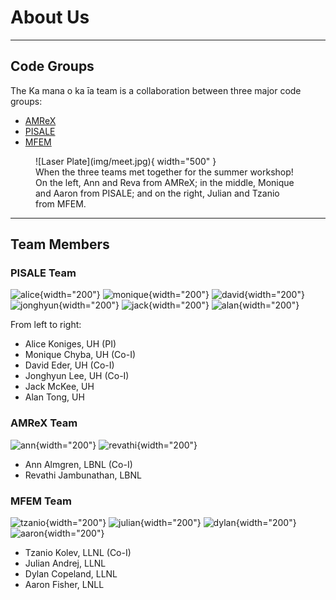 # About Us
---
## Code Groups
The Ka mana o ka īa team is a collaboration between three major code groups:

* [AMReX](https://amrex-codes.github.io/amrex/)
* [PISALE](https://pisale.bitbucket.io/)
* [MFEM](https://mfem.org/)

<figure markdown="span">
  ![Laser Plate](img/meet.jpg){ width="500" }
  <figcaption>When the three teams met together for the summer workshop! On the left, Ann and Reva from AMReX; in the middle, Monique and Aaron from PISALE; and on the right, Julian and Tzanio from MFEM.</figcaption>
</figure>

---
## Team Members
### PISALE Team

![alice](img/people/Alice.jpg){width="200"}
![monique](img/people/chyba.jpg){width="200"}
![david](img/people/Dave.jpg){width="200"}
![jonghyun](img/people/LEE.jpg){width="200"}
![jack](img/people/Jack.jpg){width="200"}
![alan](img/people/alan-tong.jpg){width="200"}

From left to right:

* Alice Koniges, UH (PI)
* Monique Chyba, UH (Co-I)
* David Eder, UH (Co-I)
* Jonghyun Lee, UH (Co-I)
* Jack McKee, UH
* Alan Tong, UH

### AMReX Team

![ann](img/people/ann.jpg){width="200"}
![revathi](img/people/revathi.png){width="200"}

* Ann Almgren, LBNL (Co-I)
* Revathi Jambunathan, LBNL

### MFEM Team

![tzanio](img/people/tzanio.png){width="200"}
![julian](img/people/julian.png){width="200"}
![dylan](img/people/dylan.png){width="200"}
![aaron](img/people/aaron.png){width="200"}

* Tzanio Kolev, LLNL (Co-I)
* Julian Andrej, LLNL
* Dylan Copeland, LLNL
* Aaron Fisher, LNLL
